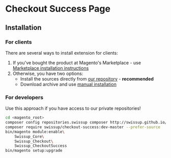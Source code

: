# Checkout Success Page

## Installation

### For clients

There are several ways to install extension for clients:

 1. If you've bought the product at Magento's Marketplace - use
    [Marketplace installation instructions](https://docs.magento.com/marketplace/user_guide/buyers/install-extension.html)
 2. Otherwise, you have two options:
    - Install the sources directly from [our repository](https://docs.swissuplabs.com/m2/extensions/checkout-success/installation/composer/) - **recommended**
    - Download archive and use [manual installation](https://docs.swissuplabs.com/m2/extensions/checkout-success/installation/manual/)

### For developers

Use this approach if you have access to our private repositories!

```bash
cd <magento_root>
composer config repositories.swissup composer http://swissup.github.io/packages/
composer require swissup/checkout-success:dev-master --prefer-source
bin/magento module:enable\
    Swissup_Core\
    Swissup_Checkout\
    Swissup_CheckoutSuccess
bin/magento setup:upgrade
```
